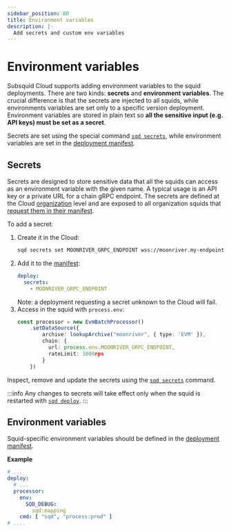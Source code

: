 ```yaml
---
sidebar_position: 80
title: Environment variables
description: |- 
  Add secrets and custom env variables
---
```


# Environment variables

Subsquid Cloud supports adding environment variables to the squid deployments. There are two kinds: **secrets** and **environment variables**. The crucial difference is that the secrets are injected to all squids, while environments variables are set only to a specific version deployment. Environment variables are stored in plain text so **all the sensitive input (e.g. API keys) must be set as a secret**.

Secrets are set using the special command [`sqd secrets`](/squid-cli/secrets), while environment variables are set in the [deployment manifest](/cloud/reference/manifest).

## Secrets 

Secrets are designed to store sensitive data that all the squids can access as an environment variable with the given name. A typical usage is an API key or a private URL for a chain gRPC endpoint. The secrets are defined at the Cloud [organization](/cloud/resources/organizations) level and are exposed to all organization squids that [request them in their manifest](/cloud/reference/manifest/#secrets).

To add a secret:
1. Create it in the Cloud:
   ```bash
   sqd secrets set MOONRIVER_GRPC_ENDPOINT wss://moonriver.my-endpoint.com/ws/my-secret-key
   ```
2. Add it to the [manifest](/cloud/reference/manifest):
   ```yaml
   deploy:
     secrets:
       - MOONRIVER_GRPC_ENDPOINT
   ```
   Note: a deployment requesting a secret unknown to the Cloud will fail.
3. Access in the squid with `process.env`:
   ```ts
   const processor = new EvmBatchProcessor()
       .setDataSource({
           archive: lookupArchive("moonriver", { type: 'EVM' }),
           chain: {
             url: process.env.MOONRIVER_GRPC_ENDPOINT,
             rateLimit: 1000rps
           }
       })
   ```

Inspect, remove and update the secrets using the [`sqd secrets`](/squid-cli/secrets) command.

:::info
Any changes to secrets will take effect only when the squid is restarted with [`sqd deploy`](/squid-cli/deploy).
:::

## Environment variables

Squid-specific environment variables should be defined in the [deployment manifest](/cloud/reference/manifest).

**Example**

```yaml title="squid.yaml"
# ...
deploy:
  # ...
  processor:
    env:
      SQD_DEBUG: 
        sqd:mapping
    cmd: [ "sqd", "process:prod" ]
# ....
```



